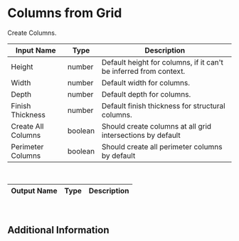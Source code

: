 

# Columns from Grid

Create Columns.

|Input Name|Type|Description|
|---|---|---|
|Height|number|Default height for columns, if it can't be inferred from context.|
|Width|number|Default width for columns.|
|Depth|number|Default depth for columns.|
|Finish Thickness|number|Default finish thickness for structural columns.|
|Create All Columns|boolean|Should create columns at all grid intersections by default|
|Perimeter Columns|boolean|Should create all perimeter columns by default|


<br>

|Output Name|Type|Description|
|---|---|---|


<br>

## Additional Information

